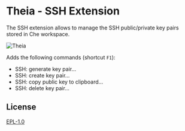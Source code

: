 # Theia - SSH Extension

The SSH extension allows to manage the SSH public/private key pairs stored in Che workspace.

![Theia](https://user-images.githubusercontent.com/1636395/36935677-487d08da-1f03-11e8-928e-cf0fa510571b.png)

Adds the following commands (shortcut `F1`):
- SSH: generate key pair...
- SSH: create key pair...
- SSH: copy public key to clipboard...
- SSH: delete key pair...

## License

[EPL-1.0](http://www.eclipse.org/legal/epl-v10.html)
